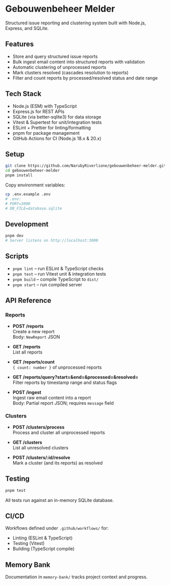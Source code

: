 # Gebouwenbeheer Melder

Structured issue reporting and clustering system built with Node.js, Express, and SQLite.

## Features

- Store and query structured issue reports  
- Bulk ingest email content into structured reports with validation  
- Automatic clustering of unprocessed reports  
- Mark clusters resolved (cascades resolution to reports)  
- Filter and count reports by processed/resolved status and date range  

## Tech Stack

- Node.js (ESM) with TypeScript  
- Express.js for REST APIs  
- SQLite (via better-sqlite3) for data storage  
- Vitest & Supertest for unit/integration tests  
- ESLint + Prettier for linting/formatting  
- pnpm for package management  
- GitHub Actions for CI (Node.js 18.x & 20.x)

## Setup

```bash
git clone https://github.com/NarubyRiverlione/gebouwenbeheer-melder.git
cd gebouwenbeheer-melder
pnpm install
```

Copy environment variables:

```bash
cp .env.example .env
# .env:
# PORT=3000
# DB_FILE=database.sqlite
```

## Development

```bash
pnpm dev
# Server listens on http://localhost:3000
```

## Scripts

- `pnpm lint` – run ESLint & TypeScript checks  
- `pnpm test` – run Vitest unit & integration tests  
- `pnpm build` – compile TypeScript to `dist/`  
- `pnpm start` – run compiled server  

## API Reference

### Reports

- **POST /reports**  
  Create a new report  
  Body: `NewReport` JSON  

- **GET /reports**  
  List all reports  

- **GET /reports/count**  
  `{ count: number }` of unprocessed reports  

- **GET /reports/query?start=&end=&processed=&resolved=**  
  Filter reports by timestamp range and status flags  

- **POST /ingest**  
  Ingest raw email content into a report  
  Body: Partial report JSON; requires `message` field  

### Clusters

- **POST /clusters/process**  
  Process and cluster all unprocessed reports  

- **GET /clusters**  
  List all unresolved clusters  

- **POST /clusters/:id/resolve**  
  Mark a cluster (and its reports) as resolved  

## Testing

```bash
pnpm test
```

All tests run against an in-memory SQLite database.

## CI/CD

Workflows defined under `.github/workflows/` for:
- Linting (ESLint & TypeScript)  
- Testing (Vitest)  
- Building (TypeScript compile)  

## Memory Bank

Documentation in `memory-bank/` tracks project context and progress.
